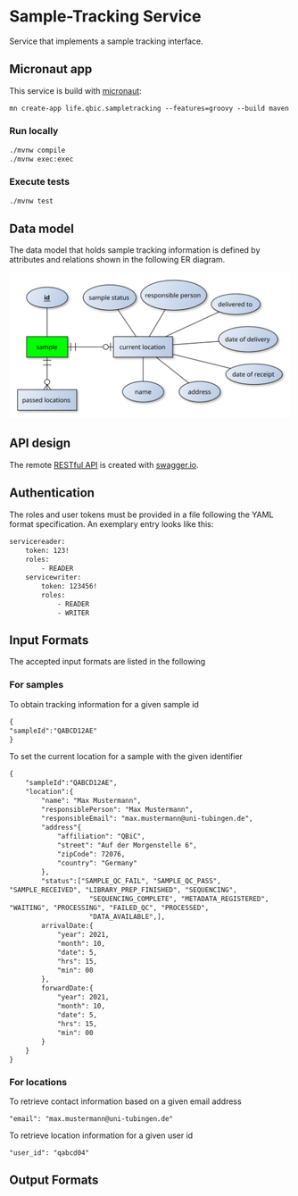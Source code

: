 # Sample-Tracking Service
Service that implements a sample tracking interface.

## Micronaut app
This service is build with [micronaut](https://micronaut.io):

```
mn create-app life.qbic.sampletracking --features=groovy --build maven
```

### Run locally

```
./mvnw compile
./mvnw exec:exec
```

### Execute tests

```
./mvnw test 
```

## Data model
The data model that holds sample tracking information is defined by attributes and relations shown in the following ER diagram.

![er-diagram](models/sample-tracking-er.svg)

## API design
The remote [RESTful API](https://app.swaggerhub.com/apis-docs/qbic/sample-tracking) is created with [swagger.io](https://swagger.io/).

## Authentication

The roles and user tokens must be provided in a file following the YAML format specification.
An exemplary entry looks like this:

```
servicereader:
    token: 123!
    roles:
        - READER
    servicewriter:
        token: 123456!
        roles:
            - READER
            - WRITER
```

## Input Formats
The accepted input formats are listed in the following
### For samples
To obtain tracking information for a given sample id
```
{
"sampleId":"QABCD12AE"
}
```
To set the current location for a sample with the given identifier
```
{
    "sampleId":"QABCD12AE",
    "location":{
        "name": "Max Mustermann",
        "responsiblePerson": "Max Mustermann",
        "responsibleEmail": "max.mustermann@uni-tubingen.de",
        "address"{
            "affiliation": "QBiC",
            "street": "Auf der Morgenstelle 6",
            "zipCode": 72076,
            "country": "Germany"
        },
        "status":["SAMPLE_QC_FAIL", "SAMPLE_QC_PASS", "SAMPLE_RECEIVED", "LIBRARY_PREP_FINISHED", "SEQUENCING",
                    "SEQUENCING_COMPLETE", "METADATA_REGISTERED", "WAITING", "PROCESSING", "FAILED_QC", "PROCESSED",
                    "DATA_AVAILABLE",],
        arrivalDate:{
            "year": 2021,
            "month": 10, 
            "date": 5, 
            "hrs": 15, 
            "min": 00
        },
        forwardDate:{
            "year": 2021,
            "month": 10, 
            "date": 5, 
            "hrs": 15, 
            "min": 00
        }
    }
}
```
### For locations
To retrieve contact information based on a given email address
```
"email": "max.mustermann@uni-tubingen.de"
```
To retrieve location information for a given user id
```
"user_id": "qabcd04"
```

## Output Formats




